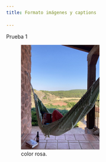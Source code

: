 ```yaml
---
title: Formato imágenes y captions

---
```


Prueba 1
<figure>
<img src="https://github.com/JuditSastre/blog-copy/blob/master/assets/images/vacaciones.jpg?raw=true" alt="Snow" style="width:50%" class="align-center">
<figcaption class="text-center"> color rosa.</figcaption>
</figure>
